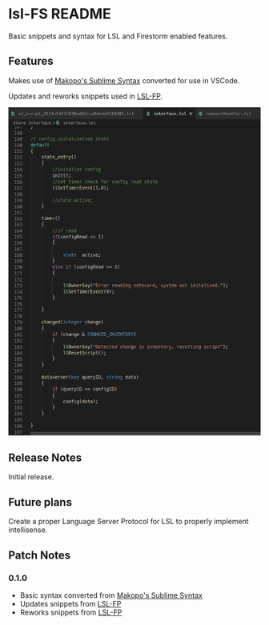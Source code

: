 # lsl-FS README

Basic snippets and syntax for LSL and Firestorm enabled features.

## Features

Makes use of [Makopo's Sublime Syntax](https://github.com/Makopo/sublime-text-lsl) converted for use in VSCode.

Updates and reworks snippets used in [LSL-FP](https://marketplace.visualstudio.com/itemdetails?itemName=DalGhost.lsl-fp).

![LSL-FS Preview](./preview.png "Preview")

## Release Notes

Initial release.

## Future plans

Create a proper Language Server Protocol for LSL to properly implement intellisense.

## Patch Notes

### 0.1.0

* Basic syntax converted from [Makopo's Sublime Syntax](https://github.com/Makopo/sublime-text-lsl)
* Updates snippets from [LSL-FP](https://marketplace.visualstudio.com/itemdetails?itemName=DalGhost.lsl-fp)
* Reworks snippets from [LSL-FP](https://marketplace.visualstudio.com/itemdetails?itemName=DalGhost.lsl-fp)
